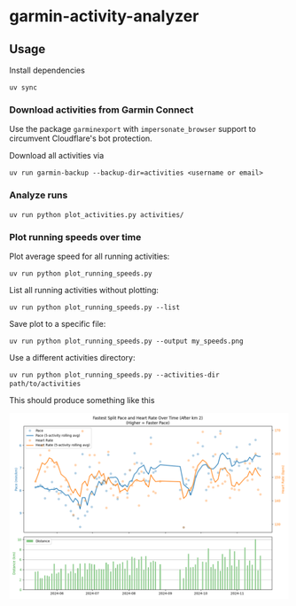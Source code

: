 # garmin-activity-analyzer

## Usage

Install dependencies

    uv sync

### Download activities from Garmin Connect

Use the package `garminexport` with `impersonate_browser` support to circumvent Cloudflare's bot protection.

Download all activities via

    uv run garmin-backup --backup-dir=activities <username or email>

### Analyze runs

    uv run python plot_activities.py activities/

### Plot running speeds over time

Plot average speed for all running activities:

    uv run python plot_running_speeds.py

List all running activities without plotting:

    uv run python plot_running_speeds.py --list

Save plot to a specific file:

    uv run python plot_running_speeds.py --output my_speeds.png

Use a different activities directory:

    uv run python plot_running_speeds.py --activities-dir path/to/activities

This should produce something like this

![Example](res/example.png)